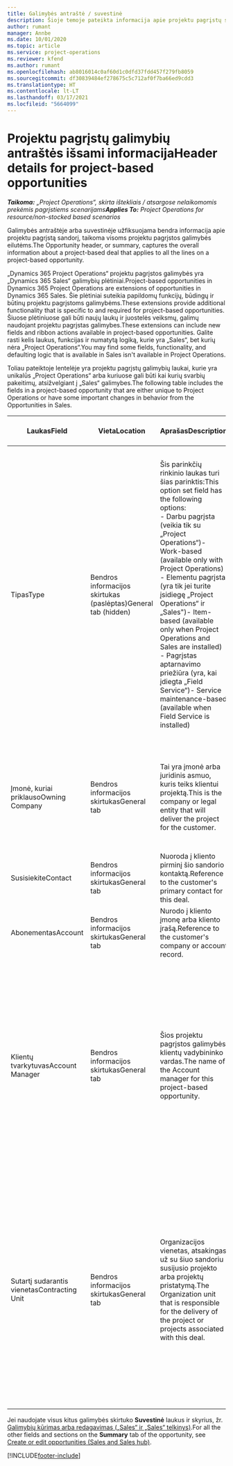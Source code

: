 ```yaml
---
title: Galimybės antraštė / suvestinė
description: Šioje temoje pateikta informacija apie projektu pagrįstų sandorių ir projektu pagrįstų galimybių eilutes.
author: rumant
manager: Annbe
ms.date: 10/01/2020
ms.topic: article
ms.service: project-operations
ms.reviewer: kfend
ms.author: rumant
ms.openlocfilehash: ab8016014c0af60d1c0dfd37fdd457f279fb8059
ms.sourcegitcommit: df30839484ef278675c5c712af0f7ba66ed9cdd3
ms.translationtype: HT
ms.contentlocale: lt-LT
ms.lasthandoff: 03/17/2021
ms.locfileid: "5664099"
---
```

# <a name="header-details-for-project-based-opportunities"></a><span data-ttu-id="483ae-103">Projektu pagrįstų galimybių antraštės išsami informacija</span><span class="sxs-lookup"><span data-stu-id="483ae-103">Header details for project-based opportunities</span></span>

<span data-ttu-id="483ae-104">_**Taikoma:** „Project Operations“, skirta ištekliais / atsargose nelaikomomis prekėmis pagrįstiems scenarijams_</span><span class="sxs-lookup"><span data-stu-id="483ae-104">_**Applies To:** Project Operations for resource/non-stocked based scenarios_</span></span>


<span data-ttu-id="483ae-105">Galimybės antraštėje arba suvestinėje užfiksuojama bendra informacija apie projektu pagrįstą sandorį, taikoma visoms projektu pagrįstos galimybės eilutėms.</span><span class="sxs-lookup"><span data-stu-id="483ae-105">The Opportunity header, or summary, captures the overall information about a project-based deal that applies to all the lines on a project-based opportunity.</span></span>

<span data-ttu-id="483ae-106">„Dynamics 365 Project Operations“ projektu pagrįstos galimybės yra „Dynamics 365 Sales“ galimybių plėtiniai.</span><span class="sxs-lookup"><span data-stu-id="483ae-106">Project-based opportunities in Dynamics 365 Project Operations are extensions of opportunities in Dynamics 365 Sales.</span></span> <span data-ttu-id="483ae-107">Šie plėtiniai suteikia papildomų funkcijų, būdingų ir būtinų projektu pagrįstoms galimybėms.</span><span class="sxs-lookup"><span data-stu-id="483ae-107">These extensions provide additional functionality that is specific to and required for project-based opportunities.</span></span> <span data-ttu-id="483ae-108">Šiuose plėtiniuose gali būti naujų laukų ir juostelės veiksmų, galimų naudojant projektu pagrįstas galimybes.</span><span class="sxs-lookup"><span data-stu-id="483ae-108">These extensions can include new fields and ribbon actions available in project-based opportunities.</span></span> <span data-ttu-id="483ae-109">Galite rasti kelis laukus, funkcijas ir numatytą logiką, kurie yra „Sales“, bet kurių nėra „Project Operations“.</span><span class="sxs-lookup"><span data-stu-id="483ae-109">You may find some fields, functionality, and defaulting logic that is available in Sales isn't available in Project Operations.</span></span>

<span data-ttu-id="483ae-110">Toliau pateiktoje lentelėje yra projektu pagrįstų galimybių laukai, kurie yra unikalūs „Project Operations“ arba kuriuose gali būti kai kurių svarbių pakeitimų, atsižvelgiant į „Sales“ galimybes.</span><span class="sxs-lookup"><span data-stu-id="483ae-110">The following table includes the fields in a project-based opportunity that are either unique to Project Operations or have some important changes in behavior from the Opportunities in Sales.</span></span>

| <span data-ttu-id="483ae-111">**Laukas**</span><span class="sxs-lookup"><span data-stu-id="483ae-111">**Field**</span></span> | <span data-ttu-id="483ae-112">**Vieta**</span><span class="sxs-lookup"><span data-stu-id="483ae-112">**Location**</span></span> | <span data-ttu-id="483ae-113">**Aprašas**</span><span class="sxs-lookup"><span data-stu-id="483ae-113">**Description**</span></span> | <span data-ttu-id="483ae-114">**Tolesnis poveikis**</span><span class="sxs-lookup"><span data-stu-id="483ae-114">**Downstream impact**</span></span> |
| --- | --- | --- | --- |
| <span data-ttu-id="483ae-115">Tipas</span><span class="sxs-lookup"><span data-stu-id="483ae-115">Type</span></span> | <span data-ttu-id="483ae-116">Bendros informacijos skirtukas (paslėptas)</span><span class="sxs-lookup"><span data-stu-id="483ae-116">General tab (hidden)</span></span> | <span data-ttu-id="483ae-117">Šis parinkčių rinkinio laukas turi šias parinktis:</span><span class="sxs-lookup"><span data-stu-id="483ae-117">This option set field has the following options:</span></span></br><span data-ttu-id="483ae-118">- Darbu pagrįsta (veikia tik su „Project Operations“)</span><span class="sxs-lookup"><span data-stu-id="483ae-118">- Work-based (available only with Project Operations)</span></span></br><span data-ttu-id="483ae-119">- Elementu pagrįsta (yra tik jei turite įsidiegę „Project Operations“ ir „Sales")</span><span class="sxs-lookup"><span data-stu-id="483ae-119">- Item-based (available only when Project Operations and Sales are installed)</span></span></br><span data-ttu-id="483ae-120">- Pagrįstas aptarnavimo priežiūra (yra, kai įdiegta „Field Service“)</span><span class="sxs-lookup"><span data-stu-id="483ae-120">- Service maintenance-based (available when Field Service is installed)</span></span> | <span data-ttu-id="483ae-121">Kai naudojate „Project Operations“, ši lauko reikšmė automatiškai nustatoma kaip **Darbu pagrįsta**, kuri galimybę suklasifikuoja kaip projektu pagrįstą.</span><span class="sxs-lookup"><span data-stu-id="483ae-121">When you use Project Operations, this field value is automatically set to **Work-based** which classifies the Opportunity as project-based.</span></span> <span data-ttu-id="483ae-122">Galimybė turi būti pagrįsta projektu, kad būtų galima įjungti visus su projektu susijusius išplėtimus ir funkcijas tolesniuose šio sandorio procesuose.</span><span class="sxs-lookup"><span data-stu-id="483ae-122">An Opportunity should be project-based to enable all project-specific extensions and functionality in the downstream sales process for this deal.</span></span> |
| <span data-ttu-id="483ae-123">Įmonė, kuriai priklauso</span><span class="sxs-lookup"><span data-stu-id="483ae-123">Owning Company</span></span> | <span data-ttu-id="483ae-124">Bendros informacijos skirtukas</span><span class="sxs-lookup"><span data-stu-id="483ae-124">General tab</span></span> | <span data-ttu-id="483ae-125">Tai yra įmonė arba juridinis asmuo, kuris teiks klientui projektą.</span><span class="sxs-lookup"><span data-stu-id="483ae-125">This is the company or legal entity that will deliver the project for the customer.</span></span> | <span data-ttu-id="483ae-126">Ši lauko informacija bus nukopijuota į atitinkamą projekto pasiūlymo lauką, sukurtą pagal šią galimybę.</span><span class="sxs-lookup"><span data-stu-id="483ae-126">This field information will be copied to the corresponding field on the Project quote that is created from this Opportunity.</span></span> |
| <span data-ttu-id="483ae-127">Susisiekite</span><span class="sxs-lookup"><span data-stu-id="483ae-127">Contact</span></span> | <span data-ttu-id="483ae-128">Bendros informacijos skirtukas</span><span class="sxs-lookup"><span data-stu-id="483ae-128">General tab</span></span> | <span data-ttu-id="483ae-129">Nuoroda į kliento pirminį šio sandorio kontaktą.</span><span class="sxs-lookup"><span data-stu-id="483ae-129">Reference to the customer's primary contact for this deal.</span></span> | |
| <span data-ttu-id="483ae-130">Abonementas</span><span class="sxs-lookup"><span data-stu-id="483ae-130">Account</span></span> | <span data-ttu-id="483ae-131">Bendros informacijos skirtukas</span><span class="sxs-lookup"><span data-stu-id="483ae-131">General tab</span></span> | <span data-ttu-id="483ae-132">Nurodo į kliento įmonę arba kliento įrašą.</span><span class="sxs-lookup"><span data-stu-id="483ae-132">Reference to the customer's company or account record.</span></span> | |
| <span data-ttu-id="483ae-133">Klientų tvarkytuvas</span><span class="sxs-lookup"><span data-stu-id="483ae-133">Account Manager</span></span> | <span data-ttu-id="483ae-134">Bendros informacijos skirtukas</span><span class="sxs-lookup"><span data-stu-id="483ae-134">General tab</span></span> | <span data-ttu-id="483ae-135">Šios projektu pagrįstos galimybės klientų vadybininko vardas.</span><span class="sxs-lookup"><span data-stu-id="483ae-135">The name of the Account manager for this project-based opportunity.</span></span> | <span data-ttu-id="483ae-136">Klientų vadybininkas yra atsakingas už ryšių su klientu viso projekto metu valdymą.</span><span class="sxs-lookup"><span data-stu-id="483ae-136">The Account manager is responsible for managing the relationship with the customer through the completion of this project.</span></span> <span data-ttu-id="483ae-137">Remiantis rezervuojamų išteklių įrašo susiejimu su klientų vadybininku, sutartį sudarantis vienetas laikomas numatytuoju.</span><span class="sxs-lookup"><span data-stu-id="483ae-137">Based on the bookable resource record tied to the Account manager, the contracting unit is defaulted.</span></span> |
| <span data-ttu-id="483ae-138">Sutartį sudarantis vienetas</span><span class="sxs-lookup"><span data-stu-id="483ae-138">Contracting Unit</span></span> | <span data-ttu-id="483ae-139">Bendros informacijos skirtukas</span><span class="sxs-lookup"><span data-stu-id="483ae-139">General tab</span></span> | <span data-ttu-id="483ae-140">Organizacijos vienetas, atsakingas už su šiuo sandoriu susijusio projekto arba projektų pristatymą.</span><span class="sxs-lookup"><span data-stu-id="483ae-140">The Organization unit that is responsible for the delivery of the project or projects associated with this deal.</span></span> | <span data-ttu-id="483ae-141">Sutartį sudarantis vienetas yra įmonės padalinys, kuris vykdys projektus po to, kai sandoris bus uždarytas.</span><span class="sxs-lookup"><span data-stu-id="483ae-141">The contracting unit is the division of the company that will complete the project(s) after the deal is closed.</span></span> <span data-ttu-id="483ae-142">Kiekvienas sutartį sudarantis vienetas turi valiutą, o ši valiuta naudojama projekto metu padarytoms sąmatinėms ir faktinėms išlaidoms.</span><span class="sxs-lookup"><span data-stu-id="483ae-142">Every contracting unit has a currency, and this currency is used to report estimated and actual costs incurred during the project.</span></span> |

<span data-ttu-id="483ae-143">Jei naudojate visus kitus galimybės skirtuko **Suvestinė** laukus ir skyrius, žr. [Galimybių kūrimas arba redagavimas („Sales“ ir „Sales“ telkinys)](https://docs.microsoft.com/dynamics365/sales-enterprise/create-edit-opportunity-sales).</span><span class="sxs-lookup"><span data-stu-id="483ae-143">For all the other fields and sections on the **Summary** tab of the opportunity, see [Create or edit opportunities (Sales and Sales hub)](https://docs.microsoft.com/dynamics365/sales-enterprise/create-edit-opportunity-sales).</span></span>


[!INCLUDE[footer-include](../includes/footer-banner.md)]
